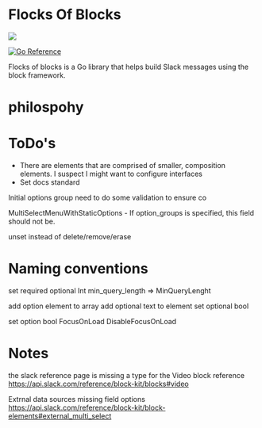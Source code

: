 # Flocks Of Blocks

<a href="https://github.com/jeremyforan/go-flocks-of-blocks/blob/master/LICENSE">
    <img src="https://img.shields.io/github/license/jeremyforan/go-flocks-of-blocks">
</a>

<a href="https://pkg.go.dev/github.com/jeremyforan/go-flocks-of-blocks"><img src="https://pkg.go.dev/badge/github.com/jeremyforan/go-flocks-of-blocks.svg" alt="Go Reference"></a>

Flocks of blocks is a Go library that helps build Slack messages using the block framework.



# philospohy



# ToDo's
 - There are elements that are comprised of smaller, composition elements. I suspect I might want to configure interfaces
 - Set docs standard


Initial options group need to do some validation to ensure co


MultiSelectMenuWithStaticOptions 
	- If option_groups is specified, this field should not be.

	
unset instead of delete/remove/erase

# Naming conventions

set required 
optional Int
	min_query_length => MinQueryLenght

add option element to array
add optional text to element 
set optional bool

set option bool
	FocusOnLoad
	DisableFocusOnLoad
	
	
# Notes
the slack reference page is missing a type for the Video block reference https://api.slack.com/reference/block-kit/blocks#video

Extrnal data sources missing field options
https://api.slack.com/reference/block-kit/block-elements#external_multi_select

